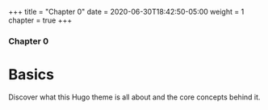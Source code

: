 +++
title = "Chapter 0"
date = 2020-06-30T18:42:50-05:00
weight = 1
chapter = true
+++

### Chapter 0

# Basics

Discover what this Hugo theme is all about and the core concepts behind it.